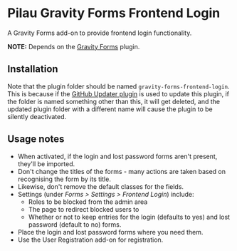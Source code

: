 # Pilau Gravity Forms Frontend Login

A Gravity Forms add-on to provide frontend login functionality.

**NOTE:** Depends on the [Gravity Forms](https://github.com/gyrus/WordPress-Developers-Custom-Fields) plugin.

## Installation

Note that the plugin folder should be named `gravity-forms-frontend-login`. This is because if the [GitHub Updater plugin](https://github.com/afragen/github-updater) is used to update this plugin, if the folder is named something other than this, it will get deleted, and the updated plugin folder with a different name will cause the plugin to be silently deactivated.

## Usage notes

* When activated, if the login and lost password forms aren't present, they'll be imported.
* Don't change the titles of the forms - many actions are taken based on recognising the form by its title.
* Likewise, don't remove the default classes for the fields.
* Settings (under _Forms > Settings > Frontend Login_) include:
	* Roles to be blocked from the admin area
	* The page to redirect blocked users to
	* Whether or not to keep entries for the login (defaults to yes) and lost password (default to no) forms.
* Place the login and lost password forms where you need them.
* Use the User Registration add-on for registration.
